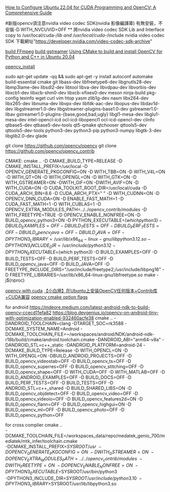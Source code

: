 [How to Configure Ubuntu 22.04 for CUDA Programming and OpenCV: A Comprehensive Guide](https://medium.com/@adari.girishkumar/how-to-configure-ubuntu-22-04-for-cuda-programming-and-opencv4-a-comprehensive-guide-e1eb89cbc21f)


#新版opencv須注意nvidia video codec SDK(nvidia 影像編譯庫) 有無安裝，不安裝-D WITH_NVCUVID=OFF
** 將nvidia video codec SDK Lib and Interface copy to /usr/local/cuda-*/lib and /usr/local/cuda-*/include
nvidia video codec SDK 下載網址"https://developer.nvidia.com/video-codec-sdk-archive"

[build FFmpeg](https://medium.com/@vladakuc/compile-opencv-4-7-0-with-ffmpeg-5-compiled-from-the-source-in-ubuntu-434a0bde0ab6)
[build gstreamer](https://galaktyk.medium.com/how-to-build-opencv-with-gstreamer-b11668fa09c)
[Using CMake to build and install OpenCV for Python and C++ in Ubuntu 20.04](https://rodosingh.medium.com/using-cmake-to-build-and-install-opencv-for-python-and-c-in-ubuntu-20-04-6c5881eebd9a)

[opencv_install](https://blog.csdn.net/weixin_44384491/article/details/121142093)

sudo apt-get update -qq && sudo apt-get -y install autoconf automake build-essential cmake git libass-dev libfreetype6-dev libgnutls28-dev libmp3lame-dev libsdl2-dev libtool libva-dev libvdpau-dev libvorbis-dev libxcb1-dev libxcb-shm0-dev libxcb-xfixes0-dev meson ninja-build pkg-config texinfo wget curl vim htop yasm zlib1g-dev nasm libx264-dev libx265-dev libnuma-dev libvpx-dev libfdk-aac-dev libopus-dev libdav1d-dev libgstreamer1.0-dev libgstreamer-plugins-base1.0-dev gstreamer1.0-libav gstreamer1.0-plugins-{base,good,bad,ugly} libgl1-mesa-dev libglu1-mesa-dev intel-opencl-icd ocl-icd-libopencl1 ocl-icd-opencl-dev clinfo qtbase5-dev qtbase5-dev-tools qt5-qmake qtchooser qttools5-dev qttools5-dev-tools python3-dev python3-pip python3-numpy libgtk-3-dev libglib2.0-dev glade


git clone https://github.com/opencv/opencv
git clone https://github.com/opencv/opencv_contrib

CMAKE:
cmake .. -D CMAKE_BUILD_TYPE=RELEASE -D CMAKE_INSTALL_PREFIX=/usr/local -D  OPENCV_GENERATE_PKGCONFIG=ON -D WITH_TBB=ON -D WITH_V4L=ON -D WITH_QT=ON -D WITH_OPENGL=ON -D WITH_GTK=ON -D WITH_GSTREAMER=ON -DWITH_GIF=ON -DWITH_AVIF=ON -D WITH_CUDA=ON -D CUDA_TOOLKIT_ROOT_DIR=/usr/local/cuda -D CUDA_ARCH_BIN=8.6 -D CUDA_ARCH_PTX=" "  -D WITH_CUDNN=ON -D OPENCV_DNN_CUDA=ON -D ENABLE_FAST_MATH=1 -D CUDA_FAST_MATH=1 -D WITH_CUBLAS=1 -D OPENCV_EXTRA_MODULES_PATH=../../opencv_contrib/modules -D WITH_FREETYPE=TRUE -D OPENCV_ENABLE_NONFREE=ON -D BUILD_opencv_python3=ON -D PYTHON_EXECUTABLE=$(which python3) -D BUILD_EXAMPLES=OFF -D BUILD_TESTS=OFF -D BUILD_PERF_TESTS=OFF -D BUILD_opencv_java=OFF -D BUILD_JAVA=OFF -D PYTHON3_LIBRARY=/usr/lib/x86_64-linux-gnu/libpython3.12.so -D PYTHON3_INCLUDE_DIR=/usr/include/python3.12 -D PYTHON_EXECUTABLE=$(which python3) -D BUILD_EXAMPLES=OFF -D BUILD_TESTS=OFF -D BUILD_PERF_TESTS=OFF -D BUILD_opencv_java=OFF -D BUILD_JAVA=OFF -D FREETYPE_INCLUDE_DIRS="/usr/include/freetype2;/usr/include/libpng16" -D FREETYPE_LIBRARIES=/usr/lib/x86_64-linux-gnu/libfreetype.so
make -j$(nproc)

[opencv with cuda](https://gist.github.com/raulqf/f42c718a658cddc16f9df07ecc627be7)
[【小白用】在Ubuntu上安装OpenCV任何版本+Contrib库+CUDA兼容](https://waltpeter.github.io/open-cv-basic/install-opencv-with-contrib-ubuntu/index.html)
[opencv cmake option flags](https://docs.opencv.org/4.x/db/d05/tutorial_config_reference.html)


for android
https://mdeore.medium.com/latest-android-ndk-to-build-opencv-ccecd11efa82
https://blog.devgenius.io/opencv-on-android-tiny-with-optimization-enabled-932460acfe38
cmake .. -DANDROID_TOOLCHAIN=clang -DTARGET_SOC=rk3588 -DCMAKE_SYSTEM_NAME=Android -DCMAKE_TOOLCHAIN_FILE=~/workspaces/android/NDK/android-ndk-r18b/build/cmake/android.toolchain.cmake -DANDROID_ABI="arm64-v8a" -DANDROID_STL=c++_static -DANDROID_PLATFORM=android-24 -DCMAKE_BUILD_TYPE=Release -D WITH_OPENCL=ON -D WITH_OPENGL=ON -DBUILD_ANDROID_PROJECTS=OFF -D BUILD_opencv_videostab=OFF -D BUILD_opencv_ts=OFF -D BUILD_opencv_superres=OFF  -D BUILD_opencv_stitching=OFF -D BUILD_opencv_shape=OFF -D WITH_CUDA=OFF -D WITH_MATLAB=OFF -D BUILD_ANDROID_EXAMPLES=OFF -D BUILD_DOCS=OFF -D BUILD_PERF_TESTS=OFF -D BUILD_TESTS=OFF -D ANDROID_STL=c++_shared -D BUILD_SHARED_LIBS=ON -D BUILD_opencv_objdetect=OFF -D BUILD_opencv_video=OFF -D BUILD_opencv_videoio=OFF -D BUILD_opencv_features2d=ON -D BUILD_opencv_flann=OFF -D BUILD_opencv_highgui=ON -D BUILD_opencv_ml=OFF -D BUILD_opencv_photo=OFF -D BUILD_opencv_python=OFF

for cross complier
cmake .. \
  -DCMAKE_TOOLCHAIN_FILE=/workspaces_data/repo/medatek_genio_700/mediatek/mtk_infer/toolchain.cmake \
  -DCMAKE_INSTALL_PREFIX=$SYSROOT/usr \
  -DOPENCV_GENERATE_PKGCONFIG=ON \
  -DWITH_GSTREAMER=ON \
  -DOPENCV_EXTRA_MODULES_PATH=../../opencv_contrib/modules \
  -DWITH_FREETYPE=ON \
  -DOPENCV_ENABLE_NONFREE=ON \
  -DPYTHON3_EXECUTABLE=$SYSROOT/usr/bin/python3 \
  -DPYTHON3_INCLUDE_DIR=$SYSROOT/usr/include/python3.10 \
  -DPYTHON3_LIBRARY=$SYSROOT/usr/lib/libpython3.so